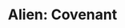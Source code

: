 ---
title: "Alien: Covenant"
year: 2017
rating: 2
stars: "★★"
rewatched: true
permalink: "alien-covenant"
watched_on: 2024-09-21
---